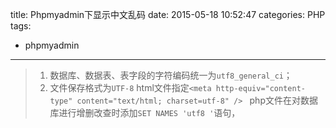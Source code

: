 title: Phpmyadmin下显示中文乱码 
date: 2015-05-18 10:52:47
categories:  PHP 
tags:
- phpmyadmin
---

 >1. 数据库、数据表、表字段的字符编码统一为`utf8_general_ci`；
 >2. 文件保存格式为`UTF-8`
html文件指定`<meta http-equiv="content-type" content="text/html; charset=utf-8" /> `
php文件在对数据库进行增删改查时添加`SET NAMES 'utf8 '`语句，